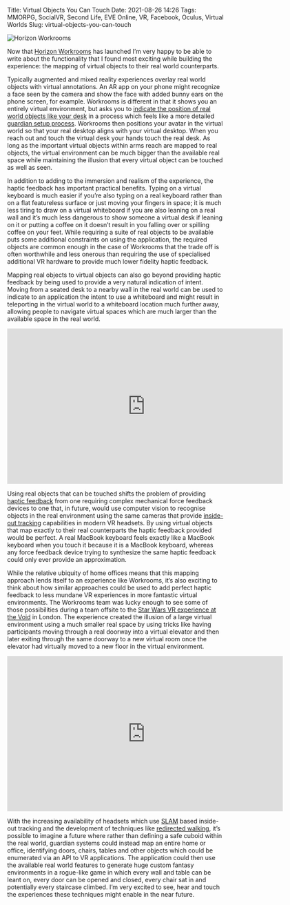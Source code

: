Title: Virtual Objects You Can Touch
Date: 2021-08-26 14:26
Tags: MMORPG, SocialVR, Second Life, EVE Online, VR, Facebook, Oculus, Virtual Worlds
Slug: virtual-objects-you-can-touch

![Horizon Workrooms](https://lh3.googleusercontent.com/BBgwIQ10Dlfdxo9ZK8BSx-EaVHNgfxEfmU2vMMgO6qeYsVdmkClP3yHfplA35EwtgNiQzMAwjjonR2xKgkLey0d7MQ5Hea2eMW-mkJORaelxLdP2oHo3BTi5lD2Zuolm78_1Hzf6u4M=w2400 "Horizon Workrooms")

Now that [Horizon
Workrooms](https://www.oculus.com/experiences/quest/2514011888645651/)
has launched I’m very happy to be able to write about the
functionality that I found most exciting while building the
experience: the mapping of virtual objects to their real world
counterparts.

Typically augmented and mixed reality experiences overlay real world
objects with virtual annotations. An AR app on your phone might
recognize a face seen by the camera and show the face with added bunny
ears on the phone screen, for example. Workrooms is different in that
it shows you an entirely virtual environment, but asks you to
[indicate the position of real world objects like your
desk](https://youtu.be/lgj50IxRrKQ?t=7) in a process which feels like
a more detailed [guardian setup
process](https://www.youtube.com/watch?v=d73PfTXZDvo). Workrooms then
positions your avatar in the virtual world so that your real desktop
aligns with your virtual desktop. When you reach out and touch the
virtual desk your hands touch the real desk. As long as the important
virtual objects within arms reach are mapped to real objects, the
virtual environment can be much bigger than the available real space
while maintaining the illusion that every virtual object can be
touched as well as seen.

In addition to adding to the immersion and realism of the experience,
the haptic feedback has important practical benefits. Typing on a
virtual keyboard is much easier if you’re also typing on a real
keyboard rather than on a flat featureless surface or just moving your
fingers in space; it is much less tiring to draw on a virtual
whiteboard if you are also leaning on a real wall and it’s much less
dangerous to show someone a virtual desk if leaning on it or putting a
coffee on it doesn’t result in you falling over or spilling coffee on
your feet. While requiring a suite of real objects to be available
puts some additional constraints on using the application, the
required objects are common enough in the case of Workrooms that the
trade off is often worthwhile and less onerous than requiring the use
of specialised additional VR hardware to provide much lower fidelity
haptic feedback.

Mapping real objects to virtual objects can also go beyond providing
haptic feedback by being used to provide a very natural indication of
intent. Moving from a seated desk to a nearby wall in the real world
can be used to indicate to an application the intent to use a
whiteboard and might result in teleporting in the virtual world to a
whiteboard location much further away, allowing people to navigate
virtual spaces which are much larger than the available space in the
real world.

<div class="flex-video"><iframe width="640" height="360"
src="https://www.youtube.com/embed/lgj50IxRrKQ"
frameborder="0" allowfullscreen></iframe></div>

Using real objects that can be touched shifts the problem of providing
[haptic feedback](https://en.wikipedia.org/wiki/Haptic_technology)
from one requiring complex mechanical force feedback devices to one
that, in future, would use computer vision to recognise objects in the
real environment using the same cameras that provide [inside-out
tracking](https://en.wikipedia.org/wiki/VR_positional_tracking#Inside-out_tracking)
capabilities in modern VR headsets. By using virtual objects that map
exactly to their real counterparts the haptic feedback provided would
be perfect. A real MacBook keyboard feels exactly like a MacBook
keyboard when you touch it because it is a MacBook keyboard, whereas
any force feedback device trying to synthesize the same haptic
feedback could only ever provide an approximation.

While the relative ubiquity of home offices means that this mapping
approach lends itself to an experience like Workrooms, it’s also
exciting to think about how similar approaches could be used to add
perfect haptic feedback to less mundane VR experiences in more
fantastic virtual environments. The Workrooms team was lucky enough to
see some of those possibilities during a team offsite to the [Star
Wars VR experience at the
Void](https://www.youtube.com/watch?v=xbrIJdu6Gn0) in London. The
experience created the illusion of a large virtual environment using a
much smaller real space by using tricks like having participants
moving through a real doorway into a virtual elevator and then later
exiting through the same doorway to a new virtual room once the
elevator had virtually moved to a new floor in the virtual
environment.

<div class="flex-video"><iframe width="640" height="360"
src="https://www.youtube.com/embed/xbrIJdu6Gn0"
frameborder="0" allowfullscreen></iframe></div>

With the increasing availability of headsets which use
[SLAM](https://en.wikipedia.org/wiki/Simultaneous_localization_and_mapping)
based inside-out tracking and the development of techniques like
[redirected
walking](https://en.wikipedia.org/wiki/Redirected_walking), it’s
possible to imagine a future where rather than defining a safe cuboid
within the real world, guardian systems could instead map an entire
home or office, identifying doors, chairs, tables and other objects
which could be enumerated via an API to VR applications. The
application could then use the available real world features to
generate huge custom fantasy environments in a rogue-like game in
which every wall and table can be leant on, every door can be opened
and closed, every chair sat in and potentially every staircase
climbed. I’m very excited to see, hear and touch the experiences these
techniques might enable in the near future.